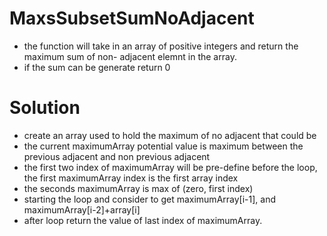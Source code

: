# MaxsSubsetSumNoAdjacent
- the function will take in an array of positive integers and return the maximum sum of non- adjacent elemnt in the array.
- if the sum can be generate return 0
# Solution
- create an array used to hold the maximum of no adjacent that could be 
- the current maximumArray potential value is maximum between the previous adjacent and non previous adjacent
- the first two index of maximumArray will be pre-define before the loop, the first maximumArray index is the first array index
- the seconds maximumArray is max of (zero, first index)
- starting the loop and consider to get maximumArray[i-1], and maximumArray[i-2]+array[i]
- after loop return the value of last index of maximumArray.

